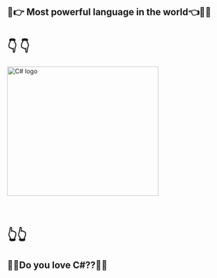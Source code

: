 ## :muscle::point_right: Most powerful language in the world:point_left::muscle::stuck_out_tongue_winking_eye:  

# :point_down:            :point_down:
<p align="left" > <img src="https://interset.co.th/wp-content/uploads/2018/07/27_c-sharp-logo-filled.png" alt="C# logo" style="float:center; margin-right:25px;" width="350" height="300"></p><br/>

# :point_up_2::point_up_2: 

 ## :blue_heart::green_heart:Do you love C#??:green_heart::blue_heart:

